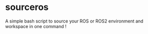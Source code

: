 # sourceros
A simple bash script to source your ROS or ROS2 environment and workspace in one command !
